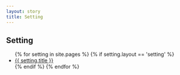 ```yaml
---
layout: story
title: Setting
---
```


Setting
-------

<ul>
{% for setting in site.pages %}
    {% if setting.layout == 'setting' %}
    	<li><a href="{{ site.baseurl }}{{ setting.url }}">{{ setting.title }}</a></li>
    {% endif %}
{% endfor %}
</ul>